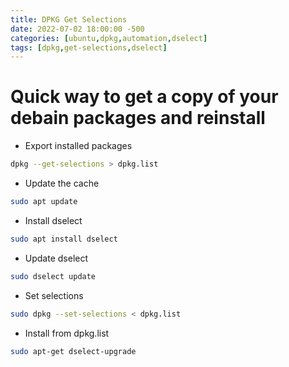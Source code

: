 ```yaml
---
title: DPKG Get Selections
date: 2022-07-02 18:00:00 -500
categories: [ubuntu,dpkg,automation,dselect]
tags: [dpkg,get-selections,dselect]
---
```

# Quick way to get a copy of your debain packages and reinstall

* Export installed packages

```bash
dpkg --get-selections > dpkg.list
```
* Update the cache

```bash
sudo apt update
```

* Install dselect

```bash
sudo apt install dselect
```

* Update dselect

```bash
sudo dselect update
```

* Set selections

```bash
sudo dpkg --set-selections < dpkg.list
```

* Install from dpkg.list

```bash
sudo apt-get dselect-upgrade
```
